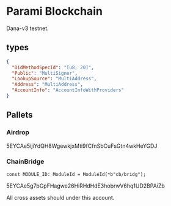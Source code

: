 # Parami Blockchain

Dana-v3 testnet.

## types

```json
{
  "DidMethodSpecId": "[u8; 20]",
  "Public": "MultiSigner",
  "LookupSource": "MultiAddress",
  "Address": "MultiAddress",
  "AccountInfo": "AccountInfoWithProviders"
}
```

## Pallets

### Airdrop

5EYCAe5ijiYdQH8WgewkjxMti9fCfnSbCuFsGtn4wkHeYGDJ

### ChainBridge

```
const MODULE_ID: ModuleId = ModuleId(*b"cb/bridg");
```

5EYCAe5g7bGpFHagwe26HiRHdHdE3hobrwV6hq1UD2BPAiZb

All cross assets should under this account.
